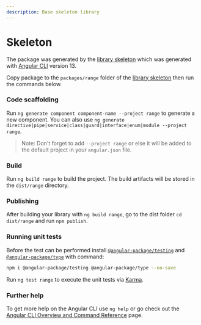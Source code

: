 ```yaml
---
description: Base skeleton library
---
```


# Skeleton

The package was generated by the [library skeleton](https://github.com/angular-package/skeleton) which was generated with [Angular CLI](https://github.com/angular/angular-cli) version 13.&#x20;

Copy package to the `packages/range` folder of the [library skeleton](https://github.com/angular-package/skeleton) then run the commands below.

### Code scaffolding

Run `ng generate component component-name --project range` to generate a new component. You can also use `ng generate directive|pipe|service|class|guard|interface|enum|module --project range`.

> Note: Don't forget to add `--project range` or else it will be added to the default project in your `angular.json` file.

### Build

Run `ng build range` to build the project. The build artifacts will be stored in the `dist/range` directory.

### **Publishing**

After building your library with `ng build range`, go to the dist folder `cd dist/range` and run `npm publish`.

### **Running unit tests**

Before the test can be performed install [`@angular-package/testing`](https://github.com/angular-package/testing) and [`@angular-package/type`](https://type.angular-package.dev) with command:&#x20;

```bash
npm i @angular-package/testing @angular-package/type --no-save
```

Run `ng test range` to execute the unit tests via [Karma](https://karma-runner.github.io).

### Further help

To get more help on the Angular CLI use `ng help` or go check out the [Angular CLI Overview and Command Reference](https://angular.io/cli) page.
